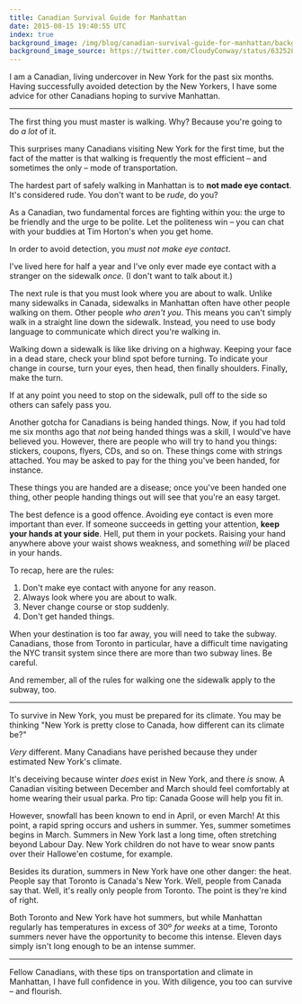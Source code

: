 ```yaml
---
title: Canadian Survival Guide for Manhattan
date: 2015-08-15 19:40:55 UTC
index: true
background_image: /img/blog/canadian-survival-guide-for-manhattan/background.png
background_image_source: https://twitter.com/CloudyConway/status/632528646847209472
---
```


I am a Canadian, living undercover in New York for the past six months. Having successfully avoided detection by the New Yorkers, I have some advice for other Canadians hoping to survive Manhattan.

<!-- more -->

----------------

The first thing you must master is walking. Why? Because you're going to do _a lot_ of it. 

This surprises many Canadians visiting New York for the first time, but the fact of the matter is that walking is frequently the most efficient – and sometimes the only – mode of transportation.

The hardest part of safely walking in Manhattan is to **not made eye contact**. It's considered rude. You don't want to be _rude_, do you?

As a Canadian, two fundamental forces are fighting within you: the urge to be friendly and the urge to be polite. Let the politeness win – you can chat with your buddies at Tim Horton's when you get home.

In order to avoid detection, you _must not make eye contact_.

I've lived here for half a year and I've only ever made eye contact with a stranger on the sidewalk _once_. (I don't want to talk about it.)

The next rule is that you must look where you are about to walk. Unlike many sidewalks in Canada, sidewalks in Manhattan often have other people walking on them. Other people _who aren't you_. This means you can't simply walk in a straight line down the sidewalk. Instead, you need to use body language to communicate which direct you're walking in. 

Walking down a sidewalk is like like driving on a highway. Keeping your face in a dead stare, check your blind spot before turning. To indicate your change in course, turn your eyes, then head, then finally shoulders. Finally, make the turn. 

If at any point you need to stop on the sidewalk, pull off to the side so others can safely pass you. 

Another gotcha for Canadians is being handed things. Now, if you had told me six months ago that _not_ being handed things was a skill, I would've have believed you. However, there are people who will try to hand you things: stickers, coupons, flyers, CDs,  and so on. These things come with strings attached. You may be asked to pay for the thing you've been handed, for instance. 

These things you are handed are a disease; once you've been handed one thing, other people handing things out will see that you're an easy target. 

The best defence is a good offence. Avoiding eye contact is even more important than ever. If someone succeeds in getting your attention, **keep your hands at your side**. Hell, put them in your pockets. Raising your hand anywhere above your waist shows weakness, and something _will_ be placed in your hands. 

To recap, here are the rules:

1. Don't make eye contact with anyone for any reason. 
1. Always look where you are about to walk.
1. Never change course or stop suddenly.
1. Don't get handed things.

When your destination is too far away, you will need to take the subway. Canadians, those from Toronto in particular, have a difficult time navigating the NYC transit system since there are more than two subway lines. Be careful. 

And remember, all of the rules for walking one the sidewalk apply to the subway, too.

----------------

To survive in New York, you must be prepared for its climate. You may be thinking "New York is pretty close to Canada, how different can its climate be?" 

_Very_ different. Many Canadians have perished because they under estimated New York's climate.

It's deceiving because winter _does_ exist in New York, and there _is_ snow. A Canadian visiting between December and March should feel comfortably at home wearing their usual parka. Pro tip: Canada Goose will help you fit in.

However, snowfall has been known to end in April, or even March! At this point, a rapid spring occurs and ushers in summer. Yes, summer sometimes begins in March. Summers in New York last a long time, often stretching beyond Labour Day. New York children do not have to wear snow pants over their Hallowe'en costume, for example. 

Besides its duration, summers in New York have one other danger: the heat. People say that Toronto is Canada's New York. Well, people from Canada say that. Well, it's really only people from Toronto. The point is they're kind of right. 

Both Toronto and New York have hot summers, but while Manhattan regularly has temperatures in excess of 30º _for weeks_ at a time, Toronto summers never have the opportunity to become this intense. Eleven days simply isn't long enough to be an intense summer.

----------------

Fellow Canadians, with these tips on transportation and climate in Manhattan, I have full confidence in you. With diligence, you too can survive – and flourish.
